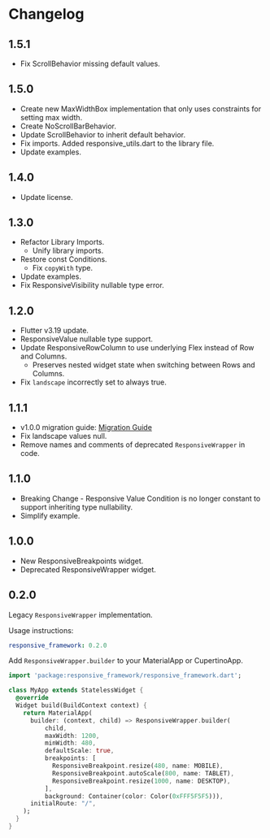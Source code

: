 # Changelog
## 1.5.1
- Fix ScrollBehavior missing default values.

## 1.5.0
- Create new MaxWidthBox implementation that only uses constraints for setting max width.
- Create NoScrollBarBehavior.
- Update ScrollBehavior to inherit default behavior.
- Fix imports. Added responsive_utils.dart to the library file.
- Update examples.

## 1.4.0
- Update license.

## 1.3.0
- Refactor Library Imports. 
  - Unify library imports.
- Restore const Conditions.
  - Fix `copyWith` type.
- Update examples.
- Fix ResponsiveVisibility nullable type error.

## 1.2.0
- Flutter v3.19 update.
- ResponsiveValue nullable type support.
- Update ResponsiveRowColumn to use underlying Flex instead of Row and Columns.
  - Preserves nested widget state when switching between Rows and Columns.
- Fix `landscape` incorrectly set to always true.

## 1.1.1
- v1.0.0 migration guide: [Migration Guide](https://github.com/Codelessly/ResponsiveFramework/blob/master/migration_0.2.0_to_1.0.0.md)
- Fix landscape values null.
- Remove names and comments of deprecated `ResponsiveWrapper` in code.

## 1.1.0
- Breaking Change - Responsive Value Condition is no longer constant to support inheriting type nullability.
- Simplify example.

## 1.0.0
- New ResponsiveBreakpoints widget.
- Deprecated ResponsiveWrapper widget.

## 0.2.0
Legacy `ResponsiveWrapper` implementation.

Usage instructions:

```yaml
responsive_framework: 0.2.0
```

Add `ResponsiveWrapper.builder` to your MaterialApp or CupertinoApp.
```dart
import 'package:responsive_framework/responsive_framework.dart';

class MyApp extends StatelessWidget {
  @override
  Widget build(BuildContext context) {
    return MaterialApp(
      builder: (context, child) => ResponsiveWrapper.builder(
          child,
          maxWidth: 1200,
          minWidth: 480,
          defaultScale: true,
          breakpoints: [
            ResponsiveBreakpoint.resize(480, name: MOBILE),
            ResponsiveBreakpoint.autoScale(800, name: TABLET),
            ResponsiveBreakpoint.resize(1000, name: DESKTOP),
          ],
          background: Container(color: Color(0xFFF5F5F5))),
      initialRoute: "/",
    );
  }
}
```